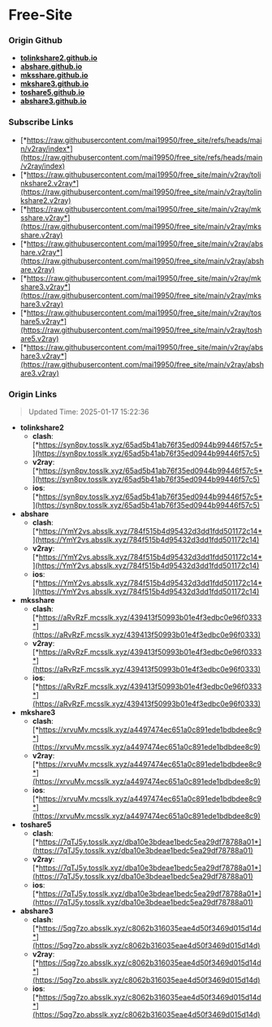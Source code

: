 # Free-Site

### Origin Github

- [**tolinkshare2.github.io**](https://github.com/tolinkshare2/tolinkshare2.github.io)
- [**abshare.github.io**](https://github.com/abshare/abshare.github.io)
- [**mksshare.github.io**](https://github.com/mksshare/mksshare.github.io)
- [**mkshare3.github.io**](https://github.com/mkshare3/mkshare3.github.io)
- [**toshare5.github.io**](https://github.com/toshare5/toshare5.github.io)
- [**abshare3.github.io**](https://github.com/abshare3/abshare3.github.io)

### Subscribe Links

- [*https://raw.githubusercontent.com/mai19950/free_site/refs/heads/main/v2ray/index*](https://raw.githubusercontent.com/mai19950/free_site/refs/heads/main/v2ray/index)
- [*https://raw.githubusercontent.com/mai19950/free_site/main/v2ray/tolinkshare2.v2ray*](https://raw.githubusercontent.com/mai19950/free_site/main/v2ray/tolinkshare2.v2ray)
- [*https://raw.githubusercontent.com/mai19950/free_site/main/v2ray/mksshare.v2ray*](https://raw.githubusercontent.com/mai19950/free_site/main/v2ray/mksshare.v2ray)
- [*https://raw.githubusercontent.com/mai19950/free_site/main/v2ray/abshare.v2ray*](https://raw.githubusercontent.com/mai19950/free_site/main/v2ray/abshare.v2ray)
- [*https://raw.githubusercontent.com/mai19950/free_site/main/v2ray/mkshare3.v2ray*](https://raw.githubusercontent.com/mai19950/free_site/main/v2ray/mkshare3.v2ray)
- [*https://raw.githubusercontent.com/mai19950/free_site/main/v2ray/toshare5.v2ray*](https://raw.githubusercontent.com/mai19950/free_site/main/v2ray/toshare5.v2ray)
- [*https://raw.githubusercontent.com/mai19950/free_site/main/v2ray/abshare3.v2ray*](https://raw.githubusercontent.com/mai19950/free_site/main/v2ray/abshare3.v2ray)

### Origin Links

> Updated Time: 2025-01-17 15:22:36

- **tolinkshare2**
  - **clash**: [*https://syn8pv.tosslk.xyz/65ad5b41ab76f35ed0944b99446f57c5*](https://syn8pv.tosslk.xyz/65ad5b41ab76f35ed0944b99446f57c5)
  - **v2ray**: [*https://syn8pv.tosslk.xyz/65ad5b41ab76f35ed0944b99446f57c5*](https://syn8pv.tosslk.xyz/65ad5b41ab76f35ed0944b99446f57c5)
  - **ios**: [*https://syn8pv.tosslk.xyz/65ad5b41ab76f35ed0944b99446f57c5*](https://syn8pv.tosslk.xyz/65ad5b41ab76f35ed0944b99446f57c5)
- **abshare**
  - **clash**: [*https://YmY2vs.absslk.xyz/784f515b4d95432d3dd1fdd501172c14*](https://YmY2vs.absslk.xyz/784f515b4d95432d3dd1fdd501172c14)
  - **v2ray**: [*https://YmY2vs.absslk.xyz/784f515b4d95432d3dd1fdd501172c14*](https://YmY2vs.absslk.xyz/784f515b4d95432d3dd1fdd501172c14)
  - **ios**: [*https://YmY2vs.absslk.xyz/784f515b4d95432d3dd1fdd501172c14*](https://YmY2vs.absslk.xyz/784f515b4d95432d3dd1fdd501172c14)
- **mksshare**
  - **clash**: [*https://aRvRzF.mcsslk.xyz/439413f50993b01e4f3edbc0e96f0333*](https://aRvRzF.mcsslk.xyz/439413f50993b01e4f3edbc0e96f0333)
  - **v2ray**: [*https://aRvRzF.mcsslk.xyz/439413f50993b01e4f3edbc0e96f0333*](https://aRvRzF.mcsslk.xyz/439413f50993b01e4f3edbc0e96f0333)
  - **ios**: [*https://aRvRzF.mcsslk.xyz/439413f50993b01e4f3edbc0e96f0333*](https://aRvRzF.mcsslk.xyz/439413f50993b01e4f3edbc0e96f0333)
- **mkshare3**
  - **clash**: [*https://xrvuMv.mcsslk.xyz/a4497474ec651a0c891ede1bdbdee8c9*](https://xrvuMv.mcsslk.xyz/a4497474ec651a0c891ede1bdbdee8c9)
  - **v2ray**: [*https://xrvuMv.mcsslk.xyz/a4497474ec651a0c891ede1bdbdee8c9*](https://xrvuMv.mcsslk.xyz/a4497474ec651a0c891ede1bdbdee8c9)
  - **ios**: [*https://xrvuMv.mcsslk.xyz/a4497474ec651a0c891ede1bdbdee8c9*](https://xrvuMv.mcsslk.xyz/a4497474ec651a0c891ede1bdbdee8c9)
- **toshare5**
  - **clash**: [*https://7qTJ5y.tosslk.xyz/dba10e3bdeae1bedc5ea29df78788a01*](https://7qTJ5y.tosslk.xyz/dba10e3bdeae1bedc5ea29df78788a01)
  - **v2ray**: [*https://7qTJ5y.tosslk.xyz/dba10e3bdeae1bedc5ea29df78788a01*](https://7qTJ5y.tosslk.xyz/dba10e3bdeae1bedc5ea29df78788a01)
  - **ios**: [*https://7qTJ5y.tosslk.xyz/dba10e3bdeae1bedc5ea29df78788a01*](https://7qTJ5y.tosslk.xyz/dba10e3bdeae1bedc5ea29df78788a01)
- **abshare3**
  - **clash**: [*https://5qg7zo.absslk.xyz/c8062b316035eae4d50f3469d015d14d*](https://5qg7zo.absslk.xyz/c8062b316035eae4d50f3469d015d14d)
  - **v2ray**: [*https://5qg7zo.absslk.xyz/c8062b316035eae4d50f3469d015d14d*](https://5qg7zo.absslk.xyz/c8062b316035eae4d50f3469d015d14d)
  - **ios**: [*https://5qg7zo.absslk.xyz/c8062b316035eae4d50f3469d015d14d*](https://5qg7zo.absslk.xyz/c8062b316035eae4d50f3469d015d14d)
